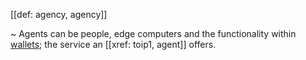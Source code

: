 [[def: agency, agency]]

~ Agents can be people, edge computers and the functionality within [wallets](https://github.com/trustoverip/acdc/wiki/_new#digital-identity-wallet); the service an [[xref: toip1, agent]] offers.
